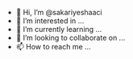 - 👋 Hi, I’m @sakariyeshaaci
- 👀 I’m interested in ...
- 🌱 I’m currently learning ...
- 💞️ I’m looking to collaborate on ...
- 📫 How to reach me ...

<!---
sakariyeshaaci/sakariyeshaaci is a ✨ special ✨ repository because its `README.md` (this file) appears on your GitHub profile.
You can click the Preview link to take a look at your changes.
--->
